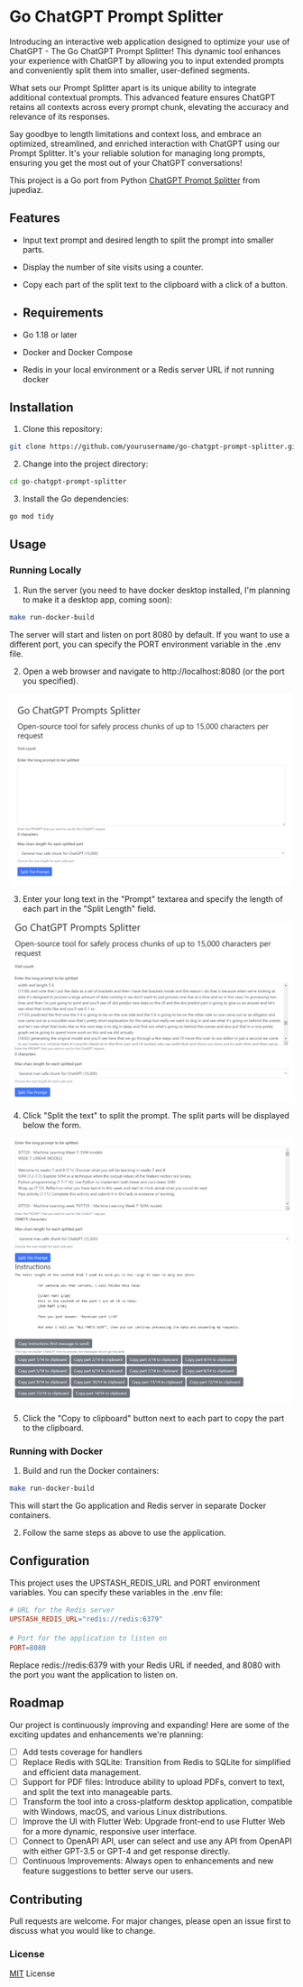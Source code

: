 # Go ChatGPT Prompt Splitter

Introducing an interactive web application designed to optimize your use of ChatGPT - The Go ChatGPT Prompt Splitter! This dynamic tool enhances your experience with ChatGPT by allowing you to input extended prompts and conveniently split them into smaller, user-defined segments.

What sets our Prompt Splitter apart is its unique ability to integrate additional contextual prompts. This advanced feature ensures ChatGPT retains all contexts across every prompt chunk, elevating the accuracy and relevance of its responses.

Say goodbye to length limitations and context loss, and embrace an optimized, streamlined, and enriched interaction with ChatGPT using our Prompt Splitter. It's your reliable solution for managing long prompts, ensuring you get the most out of your ChatGPT conversations!

This project is a Go port from Python [ChatGPT Prompt Splitter](https://github.com/jupediaz/chatgpt-prompt-splitter) from jupediaz.

## Features
- Input text prompt and desired length to split the prompt into smaller parts.
- Display the number of site visits using a counter.
- Copy each part of the split text to the clipboard with a click of a button.

- ## Requirements
- Go 1.18 or later
- Docker and Docker Compose
- Redis in your local environment or a Redis server URL if not running docker

## Installation
 
1. Clone this repository:

```bash
git clone https://github.com/yourusername/go-chatgpt-prompt-splitter.git
```

2. Change into the project directory:
```bash
cd go-chatgpt-prompt-splitter
```

3. Install the Go dependencies:
```bash
go mod tidy
```

## Usage
### Running Locally

1. Run the server (you need to have docker desktop installed, I'm planning to make it a desktop app, coming soon):
```bash
make run-docker-build
```

The server will start and listen on port 8080 by default. If you want to use a
different port, you can specify the PORT environment variable in the .env file.

2. Open a web browser and navigate to http://localhost:8080 (or the port you 
specified).

![Home Page of Local Go ChatGPT Splitter Server](static/images/go-chatgpt-prompt-splitter-start.png)

3. Enter your long text in the "Prompt" textarea and specify the length of each
part in the "Split Length" field.
   

![Copy the long prompt to the text field](static/images/go-chatgpt-prompt-splitter-input-text.png)

4. Click "Split the text" to split the prompt. The split parts will be displayed
below the form.

![Prompt got splitted based on given chunk length](static/images/go-chatgpt-prompt-splitter-result.png)

5. Click the "Copy to clipboard" button next to each part to copy the part to
the clipboard.

### Running with Docker
1. Build and run the Docker containers:
```bash
make run-docker-build
```
This will start the Go application and Redis server in separate Docker containers.

2. Follow the same steps as above to use the application.

## Configuration
This project uses the UPSTASH_REDIS_URL and PORT environment variables. 
You can specify these variables in the .env file:

```makefile
# URL for the Redis server
UPSTASH_REDIS_URL="redis://redis:6379"

# Port for the application to listen on
PORT=8080
```

Replace redis://redis:6379 with your Redis URL if needed, and 8080 with the port you want the application to listen on.

## Roadmap

Our project is continuously improving and expanding! Here are some of the exciting updates and enhancements we're planning:

- [ ] Add tests coverage for handlers
- [ ] Replace Redis with SQLite: Transition from Redis to SQLite for simplified and efficient data management.
- [ ] Support for PDF files: Introduce ability to upload PDFs, convert to text, and split the text into manageable parts.
- [ ] Transform the tool into a cross-platform desktop application, compatible with Windows, macOS, and various Linux distributions.
- [ ] Improve the UI with Flutter Web: Upgrade front-end to use Flutter Web for a more dynamic, responsive user interface.
- [ ] Connect to OpenAPI API, user can select and use any API from OpenAPI with either GPT-3.5 or GPT-4 and get response directly. 
- [ ] Continuous Improvements: Always open to enhancements and new feature suggestions to better serve our users.

## Contributing
Pull requests are welcome. For major changes, please open an issue first to discuss what you would like to change.

### License

[MIT](https://choosealicense.com/licenses/mit/) License
